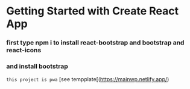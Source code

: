 # Getting Started with Create React App

### first type npm i to install react-bootstrap and bootstrap and react-icons
### and install bootstrap
``this project is pwa``
[see tempplate[(https://mainwp.netlify.app/)

